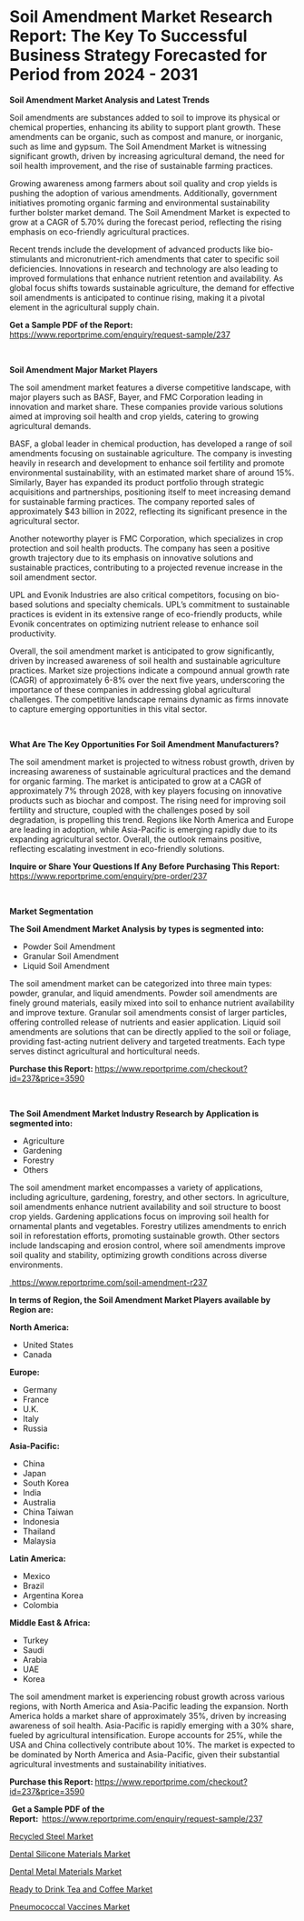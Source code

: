 <p><h1>Soil Amendment Market Research Report: The Key To Successful Business Strategy Forecasted for Period from 2024 - 2031</h1></p><p><strong>Soil Amendment Market Analysis and Latest Trends</strong></p>
<p><p>Soil amendments are substances added to soil to improve its physical or chemical properties, enhancing its ability to support plant growth. These amendments can be organic, such as compost and manure, or inorganic, such as lime and gypsum. The Soil Amendment Market is witnessing significant growth, driven by increasing agricultural demand, the need for soil health improvement, and the rise of sustainable farming practices. </p><p>Growing awareness among farmers about soil quality and crop yields is pushing the adoption of various amendments. Additionally, government initiatives promoting organic farming and environmental sustainability further bolster market demand. The Soil Amendment Market is expected to grow at a CAGR of 5.70% during the forecast period, reflecting the rising emphasis on eco-friendly agricultural practices.</p><p>Recent trends include the development of advanced products like bio-stimulants and micronutrient-rich amendments that cater to specific soil deficiencies. Innovations in research and technology are also leading to improved formulations that enhance nutrient retention and availability. As global focus shifts towards sustainable agriculture, the demand for effective soil amendments is anticipated to continue rising, making it a pivotal element in the agricultural supply chain.</p></p>
<p><strong>Get a Sample PDF of the Report:&nbsp;</strong> <a href="https://www.reportprime.com/enquiry/request-sample/237">https://www.reportprime.com/enquiry/request-sample/237</a></p>
<p>&nbsp;</p>
<p><strong>Soil Amendment Major Market Players</strong></p>
<p><p>The soil amendment market features a diverse competitive landscape, with major players such as BASF, Bayer, and FMC Corporation leading in innovation and market share. These companies provide various solutions aimed at improving soil health and crop yields, catering to growing agricultural demands.</p><p>BASF, a global leader in chemical production, has developed a range of soil amendments focusing on sustainable agriculture. The company is investing heavily in research and development to enhance soil fertility and promote environmental sustainability, with an estimated market share of around 15%. Similarly, Bayer has expanded its product portfolio through strategic acquisitions and partnerships, positioning itself to meet increasing demand for sustainable farming practices. The company reported sales of approximately $43 billion in 2022, reflecting its significant presence in the agricultural sector.</p><p>Another noteworthy player is FMC Corporation, which specializes in crop protection and soil health products. The company has seen a positive growth trajectory due to its emphasis on innovative solutions and sustainable practices, contributing to a projected revenue increase in the soil amendment sector.</p><p>UPL and Evonik Industries are also critical competitors, focusing on bio-based solutions and specialty chemicals. UPL’s commitment to sustainable practices is evident in its extensive range of eco-friendly products, while Evonik concentrates on optimizing nutrient release to enhance soil productivity.</p><p>Overall, the soil amendment market is anticipated to grow significantly, driven by increased awareness of soil health and sustainable agriculture practices. Market size projections indicate a compound annual growth rate (CAGR) of approximately 6-8% over the next five years, underscoring the importance of these companies in addressing global agricultural challenges. The competitive landscape remains dynamic as firms innovate to capture emerging opportunities in this vital sector.</p></p>
<p>&nbsp;</p>
<p><strong>What Are The Key Opportunities For Soil Amendment Manufacturers?</strong></p>
<p><p>The soil amendment market is projected to witness robust growth, driven by increasing awareness of sustainable agricultural practices and the demand for organic farming. The market is anticipated to grow at a CAGR of approximately 7% through 2028, with key players focusing on innovative products such as biochar and compost. The rising need for improving soil fertility and structure, coupled with the challenges posed by soil degradation, is propelling this trend. Regions like North America and Europe are leading in adoption, while Asia-Pacific is emerging rapidly due to its expanding agricultural sector. Overall, the outlook remains positive, reflecting escalating investment in eco-friendly solutions.</p></p>
<p><strong>Inquire or Share Your Questions If Any Before Purchasing This Report:</strong> <a href="https://www.reportprime.com/enquiry/pre-order/237">https://www.reportprime.com/enquiry/pre-order/237</a></p>
<p>&nbsp;</p>
<p><strong>Market Segmentation</strong></p>
<p><strong>The Soil Amendment Market Analysis by types is segmented into:</strong></p>
<p><ul><li>Powder Soil Amendment</li><li>Granular Soil Amendment</li><li>Liquid Soil Amendment</li></ul></p>
<p><p>The soil amendment market can be categorized into three main types: powder, granular, and liquid amendments. Powder soil amendments are finely ground materials, easily mixed into soil to enhance nutrient availability and improve texture. Granular soil amendments consist of larger particles, offering controlled release of nutrients and easier application. Liquid soil amendments are solutions that can be directly applied to the soil or foliage, providing fast-acting nutrient delivery and targeted treatments. Each type serves distinct agricultural and horticultural needs.</p></p>
<p><strong>Purchase this Report:&nbsp;</strong><a href="https://www.reportprime.com/checkout?id=237&price=3590">https://www.reportprime.com/checkout?id=237&price=3590</a></p>
<p>&nbsp;</p>
<p><strong>The Soil Amendment Market Industry Research by Application is segmented into:</strong></p>
<p><ul><li>Agriculture</li><li>Gardening</li><li>Forestry</li><li>Others</li></ul></p>
<p><p>The soil amendment market encompasses a variety of applications, including agriculture, gardening, forestry, and other sectors. In agriculture, soil amendments enhance nutrient availability and soil structure to boost crop yields. Gardening applications focus on improving soil health for ornamental plants and vegetables. Forestry utilizes amendments to enrich soil in reforestation efforts, promoting sustainable growth. Other sectors include landscaping and erosion control, where soil amendments improve soil quality and stability, optimizing growth conditions across diverse environments.</p></p>
<p><a href="https://www.reportprime.com/soil-amendment-r237">&nbsp;https://www.reportprime.com/soil-amendment-r237</a></p>
<p><strong>In terms of Region, the Soil Amendment Market Players available by Region are:</strong></p>
<p>
    <p> <strong> North America: </strong>
        <ul>
            <li>United States</li>
            <li>Canada</li>
        </ul>
        </p> 
    <p> <strong> Europe: </strong>
        <ul>
            <li>Germany</li>
            <li>France</li>
            <li>U.K.</li>
            <li>Italy</li>
            <li>Russia</li>
        </ul>
        </p> 
    <p> <strong> Asia-Pacific: </strong>
        <ul>
            <li>China</li>
            <li>Japan</li>
            <li>South Korea</li>
            <li>India</li>
            <li>Australia</li>
            <li>China Taiwan</li>
            <li>Indonesia</li>
            <li>Thailand</li>
            <li>Malaysia</li>
        </ul>
        </p> 
    <p> <strong> Latin America: </strong>
        <ul>
            <li>Mexico</li>
            <li>Brazil</li>
            <li>Argentina Korea</li>
            <li>Colombia</li>
        </ul>
        </p> 
    <p> <strong> Middle East & Africa: </strong>
        <ul>
            <li>Turkey</li>
            <li>Saudi</li>
            <li>Arabia</li>
            <li>UAE</li>
            <li>Korea</li>
        </ul>
    </p>
    </p>
<p><p>The soil amendment market is experiencing robust growth across various regions, with North America and Asia-Pacific leading the expansion. North America holds a market share of approximately 35%, driven by increasing awareness of soil health. Asia-Pacific is rapidly emerging with a 30% share, fueled by agricultural intensification. Europe accounts for 25%, while the USA and China collectively contribute about 10%. The market is expected to be dominated by North America and Asia-Pacific, given their substantial agricultural investments and sustainability initiatives.</p></p>
<p><strong>Purchase this Report: </strong><a href="https://www.reportprime.com/checkout?id=237&price=3590">https://www.reportprime.com/checkout?id=237&price=3590</a></p>
<p>&nbsp;<strong>Get a Sample PDF of the Report:&nbsp;&nbsp;</strong><a href="https://www.reportprime.com/enquiry/request-sample/237">https://www.reportprime.com/enquiry/request-sample/237</a></p>
<p><strong></strong></p>
<p><p><a href="https://medium.com/@aylinschumm/strategic-market-insights-navigating-the-global-recycled-steel-market-landscape-2024-2031-6a24f16f9001">Recycled Steel Market</a></p><p><a href="https://www.linkedin.com/pulse/dental-silicone-materials-market-strategic-insights-product-szsfe?trackingId=%2FwqT8vcoRpqaZcXpKviT3Q%3D%3D">Dental Silicone Materials Market</a></p><p><a href="https://www.linkedin.com/pulse/dental-metal-materials-market-analysis-report-global-fxzqc?trackingId=VhjfJsyaRe2CwYKU1mjadg%3D%3D">Dental Metal Materials Market</a></p><p><a href="https://medium.com/@aylinschumm/global-ready-to-drink-tea-and-coffee-market-opportunities-and-forecast-for-period-from-2024-to-2031-e94c1828d68c?postPublishedType=initial">Ready to Drink Tea and Coffee Market</a></p><p><a href="https://issuu.com/reportprime-2/docs/pneumococcal-vaccines-market-size-2_4f7fc8292e8a8a">Pneumococcal Vaccines Market</a></p></p>